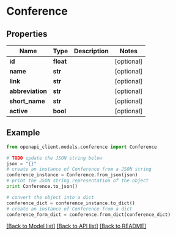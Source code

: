 # Conference


## Properties

Name | Type | Description | Notes
------------ | ------------- | ------------- | -------------
**id** | **float** |  | [optional] 
**name** | **str** |  | [optional] 
**link** | **str** |  | [optional] 
**abbreviation** | **str** |  | [optional] 
**short_name** | **str** |  | [optional] 
**active** | **bool** |  | [optional] 

## Example

```python
from openapi_client.models.conference import Conference

# TODO update the JSON string below
json = "{}"
# create an instance of Conference from a JSON string
conference_instance = Conference.from_json(json)
# print the JSON string representation of the object
print Conference.to_json()

# convert the object into a dict
conference_dict = conference_instance.to_dict()
# create an instance of Conference from a dict
conference_form_dict = conference.from_dict(conference_dict)
```
[[Back to Model list]](../README.md#documentation-for-models) [[Back to API list]](../README.md#documentation-for-api-endpoints) [[Back to README]](../README.md)


